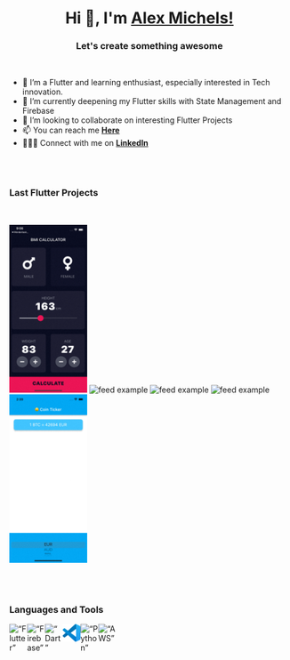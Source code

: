 <h1 align="center"> Hi 👋, I'm <a href="https://www.linkedin.com/in/alexander-michels-dialogplus/">Alex Michels!</a></h1>
<h3 align="center">Let's create something awesome</h3>


<br />


- 👀 I’m a Flutter and learning enthusiast, especially interested in Tech innovation.
- 🌱 I’m currently deepening my Flutter skills with State Management and Firebase
- 💞️ I’m looking to collaborate on interesting Flutter Projects
- 📫 You can reach me [**Here**][email]
- 👨🏼‍💼 Connect with me on [**LinkedIn**][linkedin]


<!---
AlexMichels/AlexMichels is a ✨ special ✨ repository because its `README.md` (this file) appears on your GitHub profile.
You can click the Preview link to take a look at your changes.

![This is an image](https://myoctocat.com/assets/images/base-octocat.svg)
--->


<br />
<br />



### Last Flutter Projects

<br /> 

<p>
<img src="https://raw.githubusercontent.com/AlexMichels/AlexMichels/main/images/Simulator%20Screen%20Recording%20-%20iPhone%2012%20-%202022-03-29%20at%2021.06.54.gif" alt="feed example" width="140">
<img src="https://raw.githubusercontent.com/AlexMichels/AlexMichels/main/images/Simulator%20Screen%20Recording%20-%20iPhone%2012%20-%202022-03-30%20at%2014.13.42.gif" alt="feed example" width="140">
<img src="https://github.com/AlexMichels/AlexMichels/blob/main/images/Simulator%20Screen%20Recording%20-%20iPhone%2012%20-%202022-03-30%20at%2014.08.27.gif?raw=true" alt="feed example" width="140">
<img src=https://github.com/AlexMichels/AlexMichels/blob/main/images/Simulator%20Screen%20Recording%20-%20iPhone%2012%20-%202022-03-30%20at%2014.44.59.gif?raw=true" alt="feed example" width="140">
<img src="https://github.com/AlexMichels/AlexMichels/blob/main/images/Simulator%20Screen%20Recording%20-%20iPhone%2012%20-%202022-03-30%20at%2014.39.58.gif?raw=true" width="140">
</p>

<br />
<br />

### Languages and Tools
<img align="left" alt=“Flutter” width="32px" src="https://www.vectorlogo.zone/logos/flutterio/flutterio-icon.svg" />
<img align="left" alt=“Firebase” width="32px" src="https://www.vectorlogo.zone/logos/firebase/firebase-icon.svg" />
<img align="left" alt=“Dart” width="32px" src="https://www.vectorlogo.zone/logos/dartlang/dartlang-icon.svg" />
<img align="left" alt=“Github” width="32px" src="https://raw.githubusercontent.com/github/explore/80688e429a7d4ef2fca1e82350fe8e3517d3494d/topics/visual-studio-code/visual-studio-code.png" />
<img align="left" alt=“Python” width="32px" src="https://www.vectorlogo.zone/logos/python/python-icon.svg" />
<img align="left" alt=“AWS” width="32px" src="https://logowik.com/content/uploads/images/aws-amazon-web-services.jpg" />






[website]: https://dialogplus.nrw

[linkedin]: https://www.linkedin.com/in/alexander-michels-dialogplus/
[github]: https://github.com/AlexMichels

[email]: mailto:michels@dialogplus.nrw



<br />
<br />
